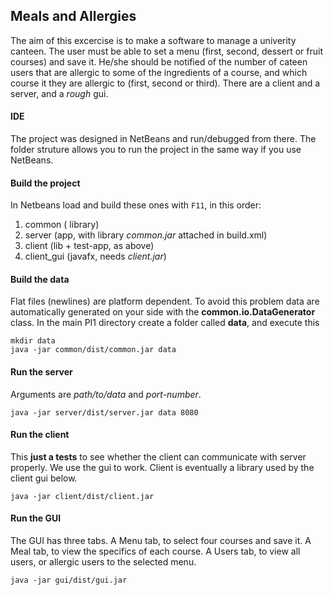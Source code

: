 ## Meals and Allergies

The aim of this excercise is to make a software to manage a univerity canteen. The user must be able to set a menu (first, second, dessert or fruit courses) and save it. He/she should be notified of the number of cateen users that are allergic to some of the ingredients of a course, and which course it they are allergic to (first, second or third). There are a client and a server, and a *rough* gui. 

#### IDE

The project was designed in NetBeans and run/debugged from there. The folder struture allows you to run the project in the same way if you use NetBeans.

#### Build the project

In Netbeans load and build these ones with `F11`, in this order:

1. common ( library)
2. server (app, with library *common.jar* attached in build.xml)
3. client (lib + test-app, as above)
4. client_gui (javafx, needs *client.jar*)

#### Build the data

Flat files (newlines) are platform dependent. To avoid this problem data are automatically generated on your side with the  **common.io.DataGenerator** class.  In the main PI1 directory create a folder called **data**, and execute this

	mkdir data
	java -jar common/dist/common.jar data

#### Run the server

Arguments are *path/to/data* and *port-number*.

	java -jar server/dist/server.jar data 8080

#### Run the client

This **just a tests** to see whether the client can communicate with server properly. We use the gui to work. Client is eventually a library used by the client gui below.

	java -jar client/dist/client.jar 

#### Run the GUI 

The GUI has three tabs. A Menu tab, to select four courses and save it. A Meal tab, to view the specifics of each course. A Users tab, to view all users, or allergic users to the selected menu.

	java -jar gui/dist/gui.jar


